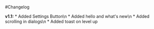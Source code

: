 #Changelog

**v1.1:**
    * Added Settings Button\n
    * Added hello and what\'s new\n
    * Added scrolling in dialogs\n
    * Added toast on level up